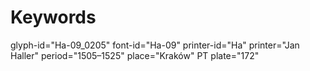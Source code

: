 # Keywords
glyph-id="Ha-09_0205"
font-id="Ha-09"
printer-id="Ha"
printer="Jan Haller"
period="1505–1525"
place="Kraków"
PT plate="172"
